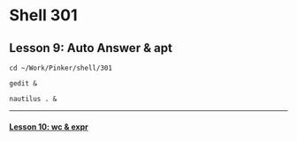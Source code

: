 # Shell 301
## Lesson 9: Auto Answer & apt

`cd ~/Work/Pinker/shell/301`

`gedit &`

`nautilus . &`
___



#### [Lesson 10: wc & expr](https://github.com/inkVerb/pinker/blob/master/301-shell/Lesson-10.md)
